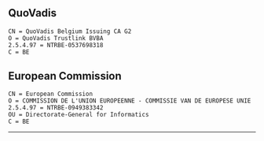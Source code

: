 #

## QuoVadis

```text
CN = QuoVadis Belgium Issuing CA G2
O = QuoVadis Trustlink BVBA
2.5.4.97 = NTRBE-0537698318
C = BE
```

## European Commission

```text
CN = European Commission
O = COMMISSION DE L'UNION EUROPEENNE - COMMISSIE VAN DE EUROPESE UNIE
2.5.4.97 = NTRBE-0949383342
OU = Directorate-General for Informatics
C = BE
```

---